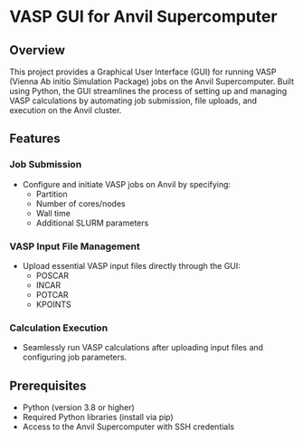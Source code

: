 # VASP GUI for Anvil Supercomputer

## Overview

This project provides a Graphical User Interface (GUI) for running VASP (Vienna Ab initio Simulation Package) jobs on the Anvil Supercomputer. Built using Python, the GUI streamlines the process of setting up and managing VASP calculations by automating job submission, file uploads, and execution on the Anvil cluster.

## Features

### Job Submission
- Configure and initiate VASP jobs on Anvil by specifying:
  - Partition
  - Number of cores/nodes
  - Wall time
  - Additional SLURM parameters

### VASP Input File Management
- Upload essential VASP input files directly through the GUI:
  - POSCAR
  - INCAR
  - POTCAR
  - KPOINTS

### Calculation Execution
- Seamlessly run VASP calculations after uploading input files and configuring job parameters.

## Prerequisites

- Python (version 3.8 or higher)
- Required Python libraries (install via pip)
- Access to the Anvil Supercomputer with SSH credentials



